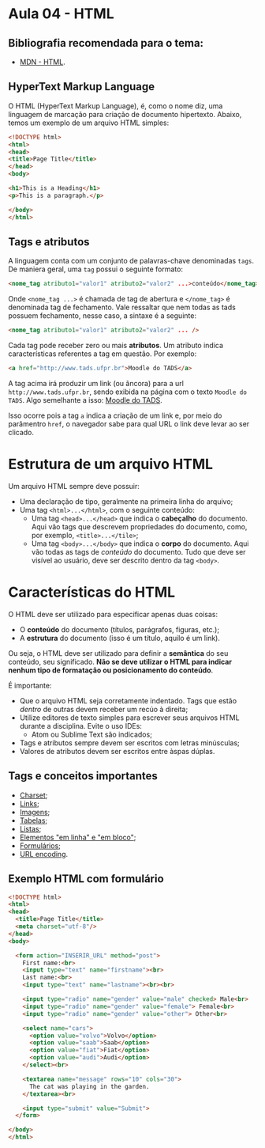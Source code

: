 # Aula 04 - HTML

## Bibliografia recomendada para o tema:
* [MDN - HTML](https://developer.mozilla.org/pt-BR/docs/Web/HTML).

## HyperText Markup Language

O HTML (HyperText Markup Language), é, como o nome diz, uma linguagem de marcação
para criação de documento hipertexto. Abaixo, temos um exemplo de um arquivo
HTML simples:

```html
<!DOCTYPE html>
<html>
<head>
<title>Page Title</title>
</head>
<body>

<h1>This is a Heading</h1>
<p>This is a paragraph.</p>

</body>
</html>
```

## Tags e atributos

A linguagem conta com um conjunto de
palavras-chave denominadas `tags`. De maniera geral, uma `tag` possui o seguinte
formato:

```html
<nome_tag atributo1="valor1" atributo2="valor2" ...>conteúdo</nome_tag>
```

Onde `<nome_tag ...>` é chamada de tag de abertura e `</nome_tag>` é denominada
tag de fechamento. Vale ressaltar que nem todas as tads possuem fechamento,
nesse caso, a sintaxe é a seguinte:

```html
<nome_tag atributo1="valor1" atributo2="valor2" ... />
```

Cada tag pode receber zero ou mais **atributos**. Um atributo indica
características referentes a tag em questão. Por exemplo:

```html
<a href="http://www.tads.ufpr.br">Moodle do TADS</a>
```

A tag acima irá produzir um link (ou âncora) para a url `http://www.tads.ufpr.br`,
sendo exibida na página com o texto `Moodle do TADS`. Algo semelhante a isso:
[Moodle do TADS](http://www.tads.ufpr.br).

Isso ocorre pois a tag `a` indica a criação de um link e, por meio do parâmentro
`href`, o navegador sabe para qual URL o link deve levar ao ser clicado.

# Estrutura de um arquivo HTML

Um arquivo HTML sempre deve possuir:
* Uma declaração de tipo, geralmente na primeira linha do arquivo;
* Uma tag `<html>...</html>`, com o seguinte conteúdo:
  * Uma tag `<head>...</head>` que indica o **cabeçalho** do documento. Aqui vão
  tags que descrevem propriedades do documento, como, por exemplo, `<title>...</tile>`;
  * Uma tag `<body>...</body>` que indica o **corpo** do documento. Aqui vão todas
  as tags de *conteúdo* do documento. Tudo que deve ser visível ao usuário, deve
  ser descrito dentro da tag `<body>`.

# Características do HTML

O HTML deve ser utilizado para especificar apenas duas coisas:

* O **conteúdo** do documento (títulos, parágrafos, figuras, etc.);
* A **estrutura** do documento (isso é um título, aquilo é um link).

Ou seja, o HTML deve ser utilizado para definir a **semântica** do seu conteúdo,
seu significado. **Não se deve utilizar o HTML para indicar nenhum tipo de formatação
ou posicionamento do conteúdo**.

É importante:

* Que o arquivo HTML seja corretamente indentado. Tags que estão *dentro* de outras
devem receber um recúo à direita;
* Utilize editores de texto simples para escrever seus arquivos HTML durante a disciplina.
Evite o uso IDEs:
  * Atom ou Sublime Text são indicados;
* Tags e atributos sempre devem ser escritos com letras minúsculas;
* Valores de atributos devem ser escritos entre àspas dúplas.

## Tags e conceitos importantes

* [Charset](https://developer.mozilla.org/en-US/docs/Web/HTML/Element/meta#attr-charset);
* [Links](https://developer.mozilla.org/pt-BR/docs/Learn/HTML/Introduction_to_HTML/Creating_hyperlinks);
* [Imagens](https://developer.mozilla.org/pt-BR/docs/Learn/HTML/Multimedia_and_embedding/Images_in_HTML);
* [Tabelas](https://developer.mozilla.org/pt-BR/docs/Learn/HTML/Tables/Basics);
* [Listas](https://developer.mozilla.org/pt-BR/docs/Web/HTML/Element/li);
* [Elementos "em linha" e "em bloco"](https://developer.mozilla.org/pt-BR/docs/Web/HTML/Block-level_elements#n%C3%ADvel-de-bloco_vs._em-linha);
* [Formulários](https://developer.mozilla.org/pt-BR/docs/Learn/Forms/Your_first_form);
* [URL encoding](https://developer.mozilla.org/en-US/docs/Glossary/percent-encoding).

## Exemplo HTML com formulário

```html
<!DOCTYPE html>
<html>
<head>
  <title>Page Title</title>
  <meta charset="utf-8"/>
</head>
<body>

  <form action="INSERIR_URL" method="post">
    First name:<br>
    <input type="text" name="firstname"><br>
    Last name:<br>
    <input type="text" name="lastname"><br><br>

    <input type="radio" name="gender" value="male" checked> Male<br>
    <input type="radio" name="gender" value="female"> Female<br>
    <input type="radio" name="gender" value="other"> Other<br>

    <select name="cars">
      <option value="volvo">Volvo</option>
      <option value="saab">Saab</option>
      <option value="fiat">Fiat</option>
      <option value="audi">Audi</option>
    </select><br>

    <textarea name="message" rows="10" cols="30">
      The cat was playing in the garden.
    </textarea><br>

    <input type="submit" value="Submit">
  </form>

</body>
</html>
```
